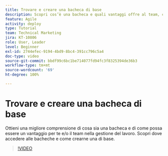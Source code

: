 ```yaml
---
title: Trovare e creare una bacheca di base
description: Scopri cos’è una bacheca e quali vantaggi offre al team, come trovarne una e come crearne una tu stesso.
feature: Agile
activity: deploy
type: Tutorial
team: Technical Marketing
jira: KT-10806
role: User, Leader
level: Beginner
exl-id: 2744efec-9194-4bd9-8bc4-391cc796c5a4
doc-type: video
source-git-commit: bbdf99c6bc1be714077fd94fc3f8325394de36b3
workflow-type: tm+mt
source-wordcount: '69'
ht-degree: 100%

---
```


# Trovare e creare una bacheca di base

Ottieni una migliore comprensione di cosa sia una bacheca e di come possa essere un vantaggio per te e/o il team nella gestione del lavoro. Scopri dove accedere alle bacheche e come crearne una di base.

>[!VIDEO](https://video.tv.adobe.com/v/346548/?quality=12&learn=on&enablevpops=1)
